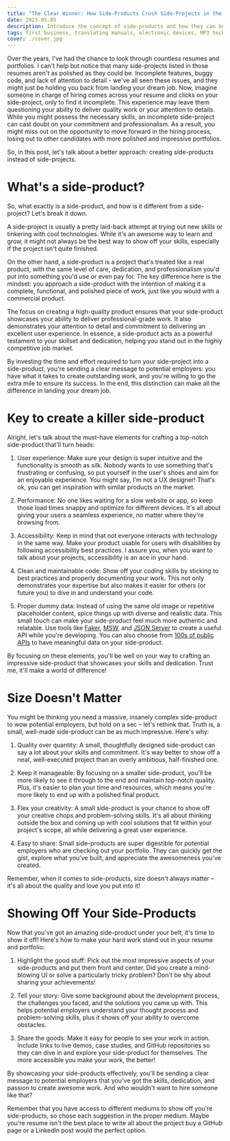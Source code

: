 ```yaml
---
title: "The Clear Winner: How Side-Products Crush Side-Projects in the Race for Your Dream Job"
date: 2023-05-05
description: Introduce the concept of side-products and how they can better showcase a developer's skills and professionalism comparing to side-projects.
tags: first business, translating manuals, electronic devices, MP3 technology, father and child business, user experience, Persian translation, entrepreneurship
cover: ./cover.jpg
---
```


Over the years, I've had the chance to look through countless resumes and portfolios. I can't help but notice that many side-projects listed in those resumes aren't as polished as they could be. Incomplete features, buggy code, and lack of attention to detail - we've all seen these issues, and they might just be holding you back from landing your dream job. Now, imagine someone in charge of hiring comes across your resume and clicks on your side-project, only to find it incomplete. This experience may leave them questioning your ability to deliver quality work or your attention to details. While you might possess the necessary skills, an incomplete side-project can cast doubt on your commitment and professionalism. As a result, you might miss out on the opportunity to move forward in the hiring process, losing out to other candidates with more polished and impressive portfolios.

So, in this post, let's talk about a better approach: creating side-products instead of side-projects.

# What's a side-product?

So, what exactly is a side-product, and how is it different from a side-project? Let's break it down.

A side-project is usually a pretty laid-back attempt at trying out new skills or tinkering with cool technologies. While it's an awesome way to learn and grow, it might not always be the best way to show off your skills, especially if the project isn't quite finished.

On the other hand, a side-product is a project that's treated like a real product, with the same level of care, dedication, and professionalism you'd put into something you'd use or even pay for. The key difference here is the mindset: you approach a side-product with the intention of making it a complete, functional, and polished piece of work, just like you would with a commercial product.

The focus on creating a high-quality product ensures that your side-product showcases your ability to deliver professional-grade work. It also demonstrates your attention to detail and commitment to delivering an excellent user experience. In essence, a side-product acts as a powerful testament to your skillset and dedication, helping you stand out in the highly competitive job market.

By investing the time and effort required to turn your side-project into a side-product, you're sending a clear message to potential employers: you have what it takes to create outstanding work, and you're willing to go the extra mile to ensure its success. In the end, this distinction can make all the difference in landing your dream job.

# Key to create a killer side-product

Alright, let's talk about the must-have elements for crafting a top-notch side-product that'll turn heads:

1. User experience: Make sure your design is super intuitive and the functionality is smooth as silk. Nobody wants to use something that's frustrating or confusing, so put yourself in the user's shoes and aim for an enjoyable experience. You might say, I'm not a UX designer! That's ok, you can get inspiration with similar products on the market.

1. Performance: No one likes waiting for a slow website or app, so keep those load times snappy and optimize for different devices. It's all about giving your users a seamless experience, no matter where they're browsing from.

1. Accessibility: Keep in mind that not everyone interacts with technology in the same way. Make your product usable for users with disabilities by following accessibility best practices. I assure you, when you want to talk about your projects, accessibility is an ace in your hand.

1. Clean and maintainable code: Show off your coding skills by sticking to best practices and properly documenting your work. This not only demonstrates your expertise but also makes it easier for others (or future you) to dive in and understand your code.

1. Proper dummy data: Instead of using the same old image or repetitive placeholder content, spice things up with diverse and realistic data. This small touch can make your side-product feel much more authentic and relatable. Use tools like [Faker](https://fakerjs.dev/), [MSW](https://mswjs.io/), and [JSON Server](https://github.com/typicode/json-server) to create a useful API while you're developing. You can also choose from [100s of public APIs](https://github.com/public-apis/public-apis) to have meaningful data on your side-product.

By focusing on these elements, you'll be well on your way to crafting an impressive side-product that showcases your skills and dedication. Trust me, it'll make a world of difference!

# Size Doesn't Matter

You might be thinking you need a massive, insanely complex side-product to wow potential employers, but hold on a sec – let's rethink that. Truth is, a small, well-made side-product can be as much impressive. Here's why:

1. Quality over quantity: A small, thoughtfully designed side-product can say a lot about your skills and commitment. It's way better to show off a neat, well-executed project than an overly ambitious, half-finished one.

1. Keep it manageable: By focusing on a smaller side-product, you'll be more likely to see it through to the end and maintain top-notch quality. Plus, it's easier to plan your time and resources, which means you're more likely to end up with a polished final product.

1. Flex your creativity: A small side-product is your chance to show off your creative chops and problem-solving skills. It's all about thinking outside the box and coming up with cool solutions that fit within your project's scope, all while delivering a great user experience.

1. Easy to share: Small side-products are super digestible for potential employers who are checking out your portfolio. They can quickly get the gist, explore what you've built, and appreciate the awesomeness you've created.

Remember, when it comes to side-products, size doesn't always matter – it's all about the quality and love you put into it!

# Showing Off Your Side-Products

Now that you've got an amazing side-product under your belt, it's time to show it off! Here's how to make your hard work stand out in your resume and portfolio:

1. Highlight the good stuff: Pick out the most impressive aspects of your side-products and put them front and center. Did you create a mind-blowing UI or solve a particularly tricky problem? Don't be shy about sharing your achievements!

1. Tell your story: Give some background about the development process, the challenges you faced, and the solutions you came up with. This helps potential employers understand your thought process and problem-solving skills, plus it shows off your ability to overcome obstacles.

1. Share the goods: Make it easy for people to see your work in action. Include links to live demos, case studies, and GitHub repositories so they can dive in and explore your side-product for themselves. The more accessible you make your work, the better!

By showcasing your side-products effectively, you'll be sending a clear message to potential employers that you've got the skills, dedication, and passion to create awesome work. And who wouldn't want to hire someone like that?

Remember that you have access to different mediums to show off you're side-products, so chose each suggestion in the proper medium. Maybe you're resume isn't the best place to write all about the project buy a GitHub page or a LinkedIn post would the perfect option.
